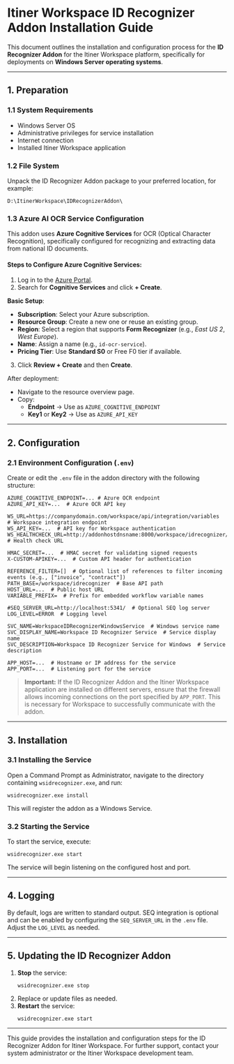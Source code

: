 # Itiner Workspace ID Recognizer Addon Installation Guide

This document outlines the installation and configuration process for the **ID Recognizer Addon** for the Itiner Workspace platform, specifically for deployments on **Windows Server operating systems**.

---

## 1. Preparation

### 1.1 System Requirements
- Windows Server OS
- Administrative privileges for service installation
- Internet connection
- Installed Itiner Workspace application

### 1.2 File System
Unpack the ID Recognizer Addon package to your preferred location, for example:
```
D:\ItinerWorkspace\IDRecognizerAddon\
```

### 1.3 Azure AI OCR Service Configuration

This addon uses **Azure Cognitive Services** for OCR (Optical Character Recognition), specifically configured for recognizing and extracting data from national ID documents.

#### Steps to Configure Azure Cognitive Services:

1. Log in to the [Azure Portal](https://portal.azure.com/).
2. Search for **Cognitive Services** and click **+ Create**.

**Basic Setup**:
- **Subscription**: Select your Azure subscription.
- **Resource Group**: Create a new one or reuse an existing group.
- **Region**: Select a region that supports **Form Recognizer** (e.g., *East US 2*, *West Europe*).
- **Name**: Assign a name (e.g., `id-ocr-service`).
- **Pricing Tier**: Use **Standard S0** or Free F0 tier if available.

3. Click **Review + Create** and then **Create**.

After deployment:
- Navigate to the resource overview page.
- Copy:
  - **Endpoint** → Use as `AZURE_COGNITIVE_ENDPOINT`
  - **Key1** or **Key2** → Use as `AZURE_API_KEY`

---

## 2. Configuration

### 2.1 Environment Configuration (`.env`)

Create or edit the `.env` file in the addon directory with the following structure:

```env
AZURE_COGNITIVE_ENDPOINT=... # Azure OCR endpoint
AZURE_API_KEY=...  # Azure OCR API key

WS_URL=https://companydomain.com/workspace/api/integration/variables  # Workspace integration endpoint
WS_API_KEY=...  # API key for Workspace authentication
WS_HEALTHCHECK_URL=http://addonhostdnsname:8000/workspace/idrecognizer/healthcheck  # Health check URL

HMAC_SECRET=...  # HMAC secret for validating signed requests
X-CUSTOM-APIKEY=...  # Custom API header for authentication

REFERENCE_FILTER=[]  # Optional list of references to filter incoming events (e.g., ["invoice", "contract"])
PATH_BASE=/workspace/idrecognizer  # Base API path
HOST_URL=...  # Public host URL
VARIABLE_PREFIX=  # Prefix for embedded workflow variable names

#SEQ_SERVER_URL=http://localhost:5341/  # Optional SEQ log server
LOG_LEVEL=ERROR  # Logging level

SVC_NAME=WorkspaceIDRecognizerWindowsService  # Windows service name
SVC_DISPLAY_NAME=Workspace ID Recognizer Service  # Service display name
SVC_DESCRIPTION=Workspace ID Recognizer Service for Windows  # Service description

APP_HOST=...  # Hostname or IP address for the service
APP_PORT=...  # Listening port for the service
```
> **Important:** If the ID Recognizer Addon and the Itiner Workspace application are installed on different servers, ensure that the firewall allows incoming connections on the port specified by `APP_PORT`. This is necessary for Workspace to successfully communicate with the addon.

---

## 3. Installation

### 3.1 Installing the Service

Open a Command Prompt as Administrator, navigate to the directory containing `wsidrecognizer.exe`, and run:

```
wsidrecognizer.exe install
```

This will register the addon as a Windows Service.

### 3.2 Starting the Service

To start the service, execute:

```
wsidrecognizer.exe start
```

The service will begin listening on the configured host and port.

---

## 4. Logging

By default, logs are written to standard output. SEQ integration is optional and can be enabled by configuring the `SEQ_SERVER_URL` in the `.env` file. Adjust the `LOG_LEVEL` as needed.

---

## 5. Updating the ID Recognizer Addon

1. **Stop** the service:
   ```
   wsidrecognizer.exe stop
   ```
2. Replace or update files as needed.
3. **Restart** the service:
   ```
   wsidrecognizer.exe start
   ```

---

This guide provides the installation and configuration steps for the ID Recognizer Addon for Itiner Workspace. For further support, contact your system administrator or the Itiner Workspace development team.
